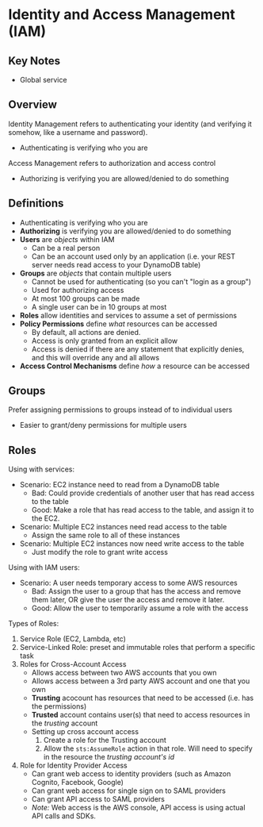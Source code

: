 # Identity and Access Management (IAM)

## Key Notes
* Global service

## Overview
Identity Management refers to authenticating your identity (and verifying it somehow, like a username and password).
- Authenticating is verifying who you are

Access Management refers to authorization and access control
- Authorizing is verifying you are allowed/denied to do something

## Definitions
- Authenticating is verifying who you are
- **Authorizing** is verifying you are allowed/denied to do something
- **Users** are _objects_ within IAM
	- Can be a real person
	- Can be an account used only by an application (i.e. your REST server needs read access to your DynamoDB table)
- **Groups** are _objects_ that contain multiple users
	- Cannot be used for authenticating (so you can't "login as a group")
	- Used for authorizing access
	- At most 100 groups can be made
	- A single user can be in 10 groups at most
- **Roles** allow identities and services to assume a set of permissions
- **Policy Permissions** define _what_ resources can be accessed
	- By default, all actions are denied.
	- Access is only granted from an explicit allow
	- Access is denied if there are any statement that explicitly denies, and this will override any and all allows
- **Access Control Mechanisms** define _how_ a resource can be accessed

## Groups
Prefer assigning permissions to groups instead of to individual users
- Easier to grant/deny permissions for multiple users

## Roles
Using with services:
- Scenario: EC2 instance need to read from a DynamoDB table
	- Bad: Could provide credentials of another user that has read access to the table
	- Good: Make a role that has read access to the table, and assign it to the EC2.
- Scenario: Multiple EC2 instances need read access to the table
	- Assign the same role to all of these instances
- Scenario: Multiple EC2 instances now need write access to the table
	- Just modify the role to grant write access

Using with IAM users:
- Scenario: A user needs temporary access to some AWS resources
	- Bad: Assign the user to a group that has the access and remove them later, OR give the user the access and remove it later.
	- Good: Allow the user to temporarily assume a role with the access

Types of Roles:
1. Service Role (EC2, Lambda, etc)
2. Service-Linked Role: preset and immutable roles that perform a specific task
3. Roles for Cross-Account Access
	- Allows access between two AWS accounts that you own
	- Allows access between a 3rd party AWS account and one that you own
	- **Trusting** acocount has resources that need to be accessed (i.e. has the permissions)
	- **Trusted** account contains user(s) that need to access resources in the _trusting_ account
	- Setting up cross account access
		1. Create a role for the Trusting account
		2. Allow the `sts:AssumeRole` action in that role. Will need to specify in the resource the _trusting account's id_
4. Role for Identity Provider Access
	- Can grant web access to identity providers (such as Amazon Cognito, Facebook, Google)
	- Can grant web access for single sign on to SAML providers
	- Can grant API access to SAML providers
	- _Note:_ Web access is the AWS console, API access is using actual API calls and SDKs.
